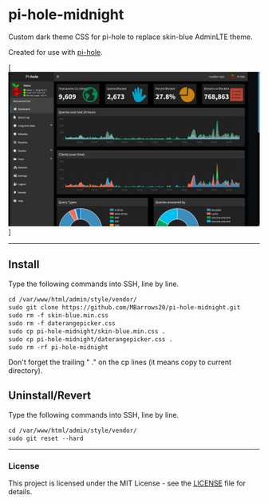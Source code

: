 # pi-hole-midnight
Custom dark theme CSS for pi-hole to replace skin-blue AdminLTE theme.

Created for use with [pi-hole](https://github.com/pi-hole/pi-hole).

[![Screenshot](dashboard.png)]

---

## Install
Type the following commands into SSH, line by line.

```
cd /var/www/html/admin/style/vendor/
sudo git clone https://github.com/MBarrows20/pi-hole-midnight.git
sudo rm -f skin-blue.min.css
sudo rm -f daterangepicker.css
sudo cp pi-hole-midnight/skin-blue.min.css .
sudo cp pi-hole-midnight/daterangepicker.css .
sudo rm -rf pi-hole-midnight
```
Don't forget the trailing " ." on the cp lines (it means copy to current directory).

## Uninstall/Revert
Type the following commands into SSH, line by line.

```
cd /var/www/html/admin/style/vendor/
sudo git reset --hard
```

---

### License
This project is licensed under the MIT License - see the [LICENSE](LICENSE) file for details.
